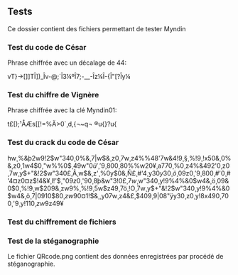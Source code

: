 ## Tests
Ce dossier contient des fichiers permettant de tester Myndin


### Test du code de César
Phrase chiffrée avec un décalage de 44:

vT}->[]]TÎ])_Îv-@;`Î3¼ºÎ7;-__-Îz¼Î-{Î"[?Îy¼


### Test du chiffre de Vignère
Phrase chiffrée avec la clé Myndin01:

t£[);¹ÅÆs[[!=%Ä>0`¸d,{¬~q¬ ®u{}?u{


### Test du crack du code de César
hw¸%&þ2w9!2$w"340¸0%&¸7|w$&¸z0¸7w¸z4%%48'7w&4!9¸§¸%!9¸!x50&¸0%&¸z0¸1w4$0¸"w%%0$¸49w"0$ü'¸'9¸80%%w20¸zw9%¸'9¸w'&$0¸80%%w20¥¸a770¸%0¸z4%&492'0¸z0¸7w¸y$+"&!2$w"340£¸Â¸w$&¸z'¸%0y$0&¸Ñ£¸#'4¸y30$y30¸ö¸$09z$0¸'9¸80%%w20¸4949&077424x70¸ö¸w'&$0¸#'0¸#'4¤z0¤z$!4&¥¸l!'$¸"$09z$0¸'90¸8þ&w"3!$0£¸7w¸%&þ2w9!2$w"340¸y!9%4%&0$w4&¸ö¸09&0$$0$¸%!9¸w$209&¸zw9%¸%!9¸5w$z49¸7ö¸!O¸7w¸y$+"&!2$w"340¸y!9%4%&0$w4&¸ö¸7|0910$80$¸zw9%¸'9¸y!11$0¤1!$&¸¸y07w¸z4&£¸$409¸9|08"ÿy30¸z0¸y!8x490$¸70%¸z0'*¸&0y394#'0%£¸z0¸8ÿ80¸#'0¸7|!9¸"0'&¸09&0$$0$¸'9¸y!11$0¸zw9%¸%!9¸5w$z49¥


### Test du chiffrement de fichiers


### Test de la stéganographie
Le fichier QRcode.png contient des données enregistrées par procédé de stéganographie.
